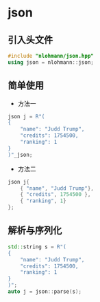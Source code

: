 # json

## 引入头文件
```c++
#include "nlohmann/json.hpp"
using json = nlohmann::json;
```

## 简单使用
- 方法一
```c++
json j = R"(
{
    "name": "Judd Trump",
    "credits": 1754500,
    "ranking": 1
}
)"_json;
```
- 方法二
```c++
json j{
    { "name", "Judd Trump"},
    { "credits", 1754500 },
    { "ranking", 1}
};
```

## 解析与序列化
```c++
std::string s = R"(
{
    "name": "Judd Trump",
    "credits": 1754500,
    "ranking": 1
}
)";
auto j = json::parse(s);
```